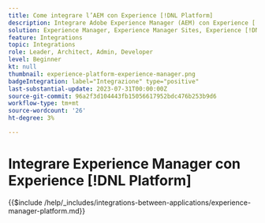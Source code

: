 ```yaml
---
title: Come integrare l’AEM con Experience [!DNL Platform]
description: Integrare Adobe Experience Manager (AEM) con Experience [!DNL Platform] per massimizzare il valore dei dati.
solution: Experience Manager, Experience Manager Sites, Experience [!DNL Platform]
feature: Integrations
topic: Integrations
role: Leader, Architect, Admin, Developer
level: Beginner
kt: null
thumbnail: experience-platform-experience-manager.png
badgeIntegration: label="Integrazione" type="positive"
last-substantial-update: 2023-07-31T00:00:00Z
source-git-commit: 96a2f3d104443fb15056617952bdc476b253b9d6
workflow-type: tm+mt
source-wordcount: '26'
ht-degree: 3%

---
```



# Integrare Experience Manager con Experience [!DNL Platform]

{{$include /help/_includes/integrations-between-applications/experience-manager-platform.md}}

